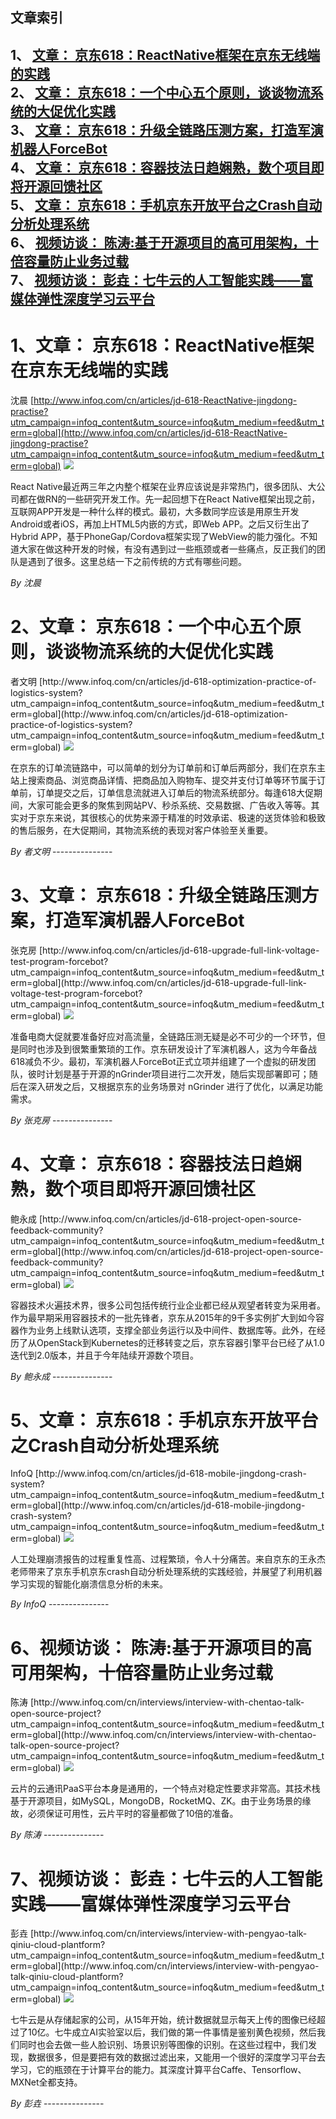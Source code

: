 ## 文章索引
1、 <a href="#1文章-京东618reactnative框架在京东无线端的实践" >文章： 京东618：ReactNative框架在京东无线端的实践</a><br/>
2、 <a href="#2文章-京东618一个中心五个原则谈谈物流系统的大促优化实践" >文章： 京东618：一个中心五个原则，谈谈物流系统的大促优化实践</a><br/>
3、 <a href="#3文章-京东618升级全链路压测方案打造军演机器人forcebot" >文章： 京东618：升级全链路压测方案，打造军演机器人ForceBot</a><br/>
4、 <a href="#4文章-京东618容器技法日趋娴熟数个项目即将开源回馈社区" >文章： 京东618：容器技法日趋娴熟，数个项目即将开源回馈社区</a><br/>
5、 <a href="#5文章-京东618手机京东开放平台之crash自动分析处理系统" >文章： 京东618：手机京东开放平台之Crash自动分析处理系统</a><br/>
6、 <a href="#6视频访谈-陈涛:基于开源项目的高可用架构十倍容量防止业务过载" >视频访谈： 陈涛:基于开源项目的高可用架构，十倍容量防止业务过载</a><br/>
7、 <a href="#7视频访谈-彭垚七牛云的人工智能实践富媒体弹性深度学习云平台" >视频访谈： 彭垚：七牛云的人工智能实践——富媒体弹性深度学习云平台</a><br/><h1 id="#title_0" >1、文章： 京东618：ReactNative框架在京东无线端的实践</h1>
沈晨
[http://www.infoq.com/cn/articles/jd-618-ReactNative-jingdong-practise?utm_campaign=infoq_content&utm_source=infoq&utm_medium=feed&utm_term=global](http://www.infoq.com/cn/articles/jd-618-ReactNative-jingdong-practise?utm_campaign=infoq_content&utm_source=infoq&utm_medium=feed&utm_term=global)
<img src="http://www.infoq.com/resource/articles/jd-618-ReactNative-jingdong-practise/zh/smallimage/integration.jpg"/><p>React Native最近两三年之内整个框架在业界应该说是非常热门，很多团队、大公司都在做RN的一些研究开发工作。先一起回想下在React Native框架出现之前，互联网APP开发是一种什么样的模式。最初，大多数同学应该是用原生开发Android或者iOS，再加上HTML5内嵌的方式，即Web APP。之后又衍生出了Hybrid APP，基于PhoneGap/Cordova框架实现了WebView的能力强化。不知道大家在做这种开发的时候，有没有遇到过一些瓶颈或者一些痛点，反正我们的团队是遇到了很多。这里总结一下之前传统的方式有哪些问题。</p> <i>By 沈晨</i>
---------------
<h1 id="#title_1" >2、文章： 京东618：一个中心五个原则，谈谈物流系统的大促优化实践</h1>
者文明
[http://www.infoq.com/cn/articles/jd-618-optimization-practice-of-logistics-system?utm_campaign=infoq_content&utm_source=infoq&utm_medium=feed&utm_term=global](http://www.infoq.com/cn/articles/jd-618-optimization-practice-of-logistics-system?utm_campaign=infoq_content&utm_source=infoq&utm_medium=feed&utm_term=global)
<img src="http://www.infoq.com/resource/articles/jd-618-optimization-practice-of-logistics-system/zh/smallimage/logo-4 (1).jpg"/><p>在京东的订单流链路中，可以简单的划分为订单前和订单后两部分，我们在京东主站上搜索商品、浏览商品详情、把商品加入购物车、提交并支付订单等环节属于订单前，订单提交之后，订单信息流就进入订单后的物流系统部分。每逢618大促期间，大家可能会更多的聚焦到网站PV、秒杀系统、交易数据、广告收入等等。其实对于京东来说，其很核心的优势来源于精准的时效承诺、极速的送货体验和极致的售后服务，在大促期间，其物流系统的表现对客户体验至关重要。</p> <i>By 者文明</i>
---------------
<h1 id="#title_2" >3、文章： 京东618：升级全链路压测方案，打造军演机器人ForceBot</h1>
张克房
[http://www.infoq.com/cn/articles/jd-618-upgrade-full-link-voltage-test-program-forcebot?utm_campaign=infoq_content&utm_source=infoq&utm_medium=feed&utm_term=global](http://www.infoq.com/cn/articles/jd-618-upgrade-full-link-voltage-test-program-forcebot?utm_campaign=infoq_content&utm_source=infoq&utm_medium=feed&utm_term=global)
<img src="http://www.infoq.com/resource/articles/jd-618-upgrade-full-link-voltage-test-program-forcebot/zh/smallimage/database.jpg"/><p>准备电商大促就要准备好应对高流量，全链路压测无疑是必不可少的一个环节，但是同时也涉及到很繁重繁琐的工作。京东研发设计了军演机器人，这为今年备战618减负不少。最初，军演机器人ForceBot正式立项并组建了一个虚拟的研发团队，彼时计划是基于开源的nGrinder项目进行二次开发，随后实现部署即可；随后在深入研发之后，又根据京东的业务场景对 nGrinder 进行了优化，以满足功能需求。</p> <i>By 张克房</i>
---------------
<h1 id="#title_3" >4、文章： 京东618：容器技法日趋娴熟，数个项目即将开源回馈社区</h1>
鲍永成
[http://www.infoq.com/cn/articles/jd-618-project-open-source-feedback-community?utm_campaign=infoq_content&utm_source=infoq&utm_medium=feed&utm_term=global](http://www.infoq.com/cn/articles/jd-618-project-open-source-feedback-community?utm_campaign=infoq_content&utm_source=infoq&utm_medium=feed&utm_term=global)
<img src="http://www.infoq.com/resource/articles/jd-618-project-open-source-feedback-community/zh/smallimage/shanshangjiaoxia.jpg"/><p>容器技术火遍技术界，很多公司包括传统行业企业都已经从观望者转变为采用者。作为最早期采用容器技术的一批先锋者，京东从2015年的9千多实例扩大到如今容器作为业务上线默认选项，支撑全部业务运行以及中间件、数据库等。此外，在经历了从OpenStack到Kubernetes的迁移转变之后，京东容器引擎平台已经了从1.0迭代到2.0版本，并且于今年陆续开源数个项目。</p> <i>By 鲍永成</i>
---------------
<h1 id="#title_4" >5、文章： 京东618：手机京东开放平台之Crash自动分析处理系统</h1>
InfoQ
[http://www.infoq.com/cn/articles/jd-618-mobile-jingdong-crash-system?utm_campaign=infoq_content&utm_source=infoq&utm_medium=feed&utm_term=global](http://www.infoq.com/cn/articles/jd-618-mobile-jingdong-crash-system?utm_campaign=infoq_content&utm_source=infoq&utm_medium=feed&utm_term=global)
<img src="http://www.infoq.com/resource/articles/jd-618-mobile-jingdong-crash-system/zh/smallimage/road.jpg"/><p>人工处理崩溃报告的过程重复性高、过程繁琐，令人十分痛苦。来自京东的王永杰老师带来了京东手机京东crash自动分析处理系统的实践经验，并展望了利用机器学习实现的智能化崩溃信息分析的未来。</p> <i>By InfoQ</i>
---------------
<h1 id="#title_5" >6、视频访谈： 陈涛:基于开源项目的高可用架构，十倍容量防止业务过载</h1>
陈涛
[http://www.infoq.com/cn/interviews/interview-with-chentao-talk-open-source-project?utm_campaign=infoq_content&utm_source=infoq&utm_medium=feed&utm_term=global](http://www.infoq.com/cn/interviews/interview-with-chentao-talk-open-source-project?utm_campaign=infoq_content&utm_source=infoq&utm_medium=feed&utm_term=global)
<img src="http://www.infoq.com/resource/interviews/interview-with-chentao-talk-open-source-project/zh/mediumimage/chentao270.jpg"/><p>云片的云通讯PaaS平台本身是通用的，一个特点对稳定性要求非常高。其技术栈基于开源项目，如MySQL，MongoDB，RocketMQ、ZK。由于业务场景的缘故，必须保证可用性，云片平时的容量都做了10倍的准备。</p> <i>By 陈涛</i>
---------------
<h1 id="#title_6" >7、视频访谈： 彭垚：七牛云的人工智能实践——富媒体弹性深度学习云平台</h1>
彭垚
[http://www.infoq.com/cn/interviews/interview-with-pengyao-talk-qiniu-cloud-plantform?utm_campaign=infoq_content&utm_source=infoq&utm_medium=feed&utm_term=global](http://www.infoq.com/cn/interviews/interview-with-pengyao-talk-qiniu-cloud-plantform?utm_campaign=infoq_content&utm_source=infoq&utm_medium=feed&utm_term=global)
<img src="http://www.infoq.com/resource/interviews/interview-with-pengyao-talk-qiniu-cloud-plantform/zh/mediumimage/pengyao270.jpg"/><p>七牛云是从存储起家的公司，从15年开始，统计数据就显示每天上传的图像已经超过了10亿。七牛成立AI实验室以后，我们做的第一件事情是鉴别黄色视频，然后我们同时也会去做一些人脸识别、场景识别等图像的识别。在这些过程中，我们发现，数据很多，但是要把有效的数据过滤出来，又能用一个很好的深度学习平台去学习，它的瓶颈在于计算平台的能力。其深度计算平台Caffe、Tensorflow、MXNet全都支持。</p> <i>By 彭垚</i>
---------------